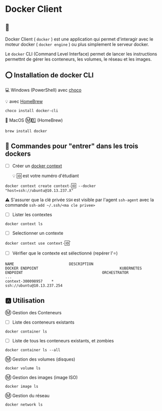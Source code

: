 # Docker Client

## :bookmark:

Docker Client ( `docker` ) est une application qui permet d'interagir avec le moteur docker ( `docker engine` ) ou plus simplement le serveur docker.

Le `docker` CLI (Command Level Interface) permet de lancer les instructions permettnt de gérer les conteneurs, les volumes, le réseau et les images. 

## :o: Installation de docker CLI 


:computer: Windows (PowerShell) avec [choco](https://chocolatey.org/)

:bulb:  avec [HomeBrew](https://formulae.brew.sh)

```
choco install docker-cli
```

:apple: MacOS :m::one: (HomeBrew)

```
brew install docker
```

## :whale: Commandes pour "entrer" dans les trois dockers

- [ ] Créer un [docker context](https://docs.docker.com/engine/context/working-with-contexts/)

   :bulb: :id: est votre numéro d'étudiant

`docker context create context-`:id:` --docker "host=ssh://ubuntu@10.13.237.X"`


:warning: S'assurer que la clé privée `SSH` est visible par l'agent `ssh-agent` avec la commande `ssh-add ~/.ssh/<ma cle privee>`

- [ ] Lister les contextes

```
docker context ls
```

- [ ] Selectionner un contexte 

`docker context use context-`:id:`

- [ ] Vérifier que le contexte est sélectionné (repérer l':star:)

```
NAME                         DESCRIPTION                               DOCKER ENDPOINT                                     KUBERNETES ENDPOINT                                    ORCHESTRATOR
...
context-300098957    *                                          ssh://ubuntu@10.13.237.254                                            
```


## :a: Utilisation


:m: Gestion des Conteneurs

- [ ] Liste des conteneurs existants

```
docker container ls
```

- [ ] Liste de tous les conteneurs existants, et zombies

```
docker container ls --all
```

:m: Gestion des volumes (disques)

```
docker volume ls
```

:m: Gestion des images (image ISO)

```
docker image ls
```

:m: Gestion du réseau

```
docker network ls
```
